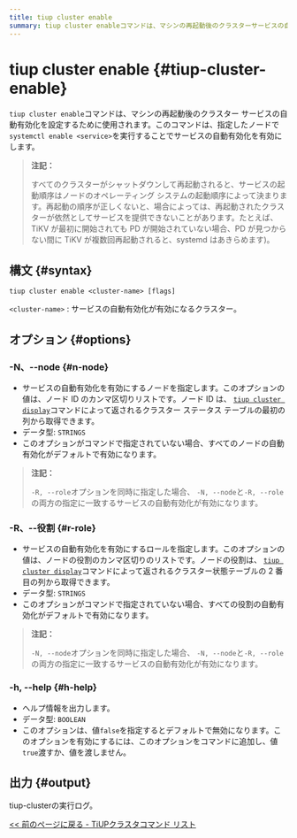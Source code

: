 ```yaml
---
title: tiup cluster enable
summary: tiup cluster enableコマンドは、マシンの再起動後のクラスターサービスの自動有効化を設定するために使用されます。指定したノードでsystemctl enable <service>を実行し、サービスの自動有効化を有効にします。再起動の順序が正しくないと、再起動されたクラスターが依然としてサービスを提供できないことがあります。tiup cluster enable <cluster-name> [flags]でサービスの自動有効化が有効になるクラスターを指定します。-N, --nodeと-R, --roleの両方の指定に一致するサービスの自動有効化が有効になります。
---
```


# tiup cluster enable {#tiup-cluster-enable}

`tiup cluster enable`コマンドは、マシンの再起動後のクラスター サービスの自動有効化を設定するために使用されます。このコマンドは、指定したノードで`systemctl enable <service>`を実行することでサービスの自動有効化を有効にします。

> **注記：**
>
> すべてのクラスターがシャットダウンして再起動されると、サービスの起動順序はノードのオペレーティング システムの起動順序によって決まります。再起動の順序が正しくないと、場合によっては、再起動されたクラスターが依然としてサービスを提供できないことがあります。たとえば、TiKV が最初に開始されても PD が開始されていない場合、PD が見つからない間に TiKV が複数回再起動されると、systemd はあきらめます)。

## 構文 {#syntax}

```shell
tiup cluster enable <cluster-name> [flags]
```

`<cluster-name>` : サービスの自動有効化が有効になるクラスター。

## オプション {#options}

### -N、--node {#n-node}

-   サービスの自動有効化を有効にするノードを指定します。このオプションの値は、ノード ID のカンマ区切りリストです。ノード ID は、 [`tiup cluster display`](/tiup/tiup-component-cluster-display.md)コマンドによって返されるクラスター ステータス テーブルの最初の列から取得できます。
-   データ型: `STRINGS`
-   このオプションがコマンドで指定されていない場合、すべてのノードの自動有効化がデフォルトで有効になります。

> **注記：**
>
> `-R, --role`オプションを同時に指定した場合、 `-N, --node`と`-R, --role`の両方の指定に一致するサービスの自動有効化が有効になります。

### -R、--役割 {#r-role}

-   サービスの自動有効化を有効にするロールを指定します。このオプションの値は、ノードの役割のカンマ区切りのリストです。ノードの役割は、 [`tiup cluster display`](/tiup/tiup-component-cluster-display.md)コマンドによって返されるクラスター状態テーブルの 2 番目の列から取得できます。
-   データ型: `STRINGS`
-   このオプションがコマンドで指定されていない場合、すべての役割の自動有効化がデフォルトで有効になります。

> **注記：**
>
> `-N, --node`オプションを同時に指定した場合、 `-N, --node`と`-R, --role`の両方の指定に一致するサービスの自動有効化が有効になります。

### -h, --help {#h-help}

-   ヘルプ情報を出力します。
-   データ型: `BOOLEAN`
-   このオプションは、値`false`を指定するとデフォルトで無効になります。このオプションを有効にするには、このオプションをコマンドに追加し、値`true`渡すか、値を渡しません。

## 出力 {#output}

tiup-clusterの実行ログ。

[&lt;&lt; 前のページに戻る - TiUPクラスタコマンド リスト](/tiup/tiup-component-cluster.md#command-list)
